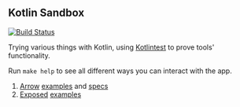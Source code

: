 ## Kotlin Sandbox

[![Build Status](https://travis-ci.org/adomokos/kotlin-sandbox.svg?branch=master)](http://travis-ci.org/adomokos/kotlin-sandbox)

Trying various things with Kotlin, using [Kotlintest](https://github.com/kotlintest/kotlintest) to prove tools' functionality.

Run `make help` to see all different ways you can interact with the app.

1. [Arrow](https://arrow-kt.io/) [examples](src/main/kotlin/sandbox/arrow/) and [specs](src/test/kotlin/sandbox/arrow/)
2. [Exposed](https://github.com/JetBrains/Exposed) [examples](src/main/kotlin/sandbox/exposed/Examples.kt)
